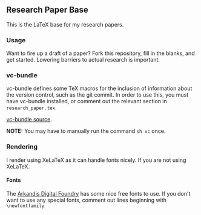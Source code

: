 ## Research Paper Base ##

This is the LaTeX base for my research papers. 

### Usage ###

Want to fire up a draft of a paper? Fork this repository, fill in the blanks, and get started. Lowering barriers to actual research is important.

### vc-bundle ###

vc-bundle defines some TeX macros for the inclusion of information about the version control, such as the git commit. In order to use this, you must have vc-bundle installed, or comment out the relevant section in `research_paper.tex`.

[vc-bundle source](http://www.ctan.org/tex-archive/support/vc).

**NOTE:** You may have to manually run the command ``sh vc`` once.


### Rendering ###
I render using XeLaTeX as it can handle fonts nicely. If you are not using XeLaTeX. 

#### Fonts 
The [Arkandis Digital Foundry](http://arkandis.tuxfamily.org/adffonts.html) has some nice free fonts to use. If you don't want to use any special fonts, comment out lines beginning with `\newfontfamily`
